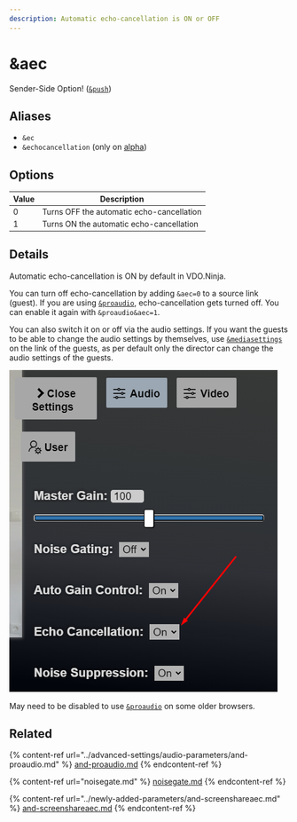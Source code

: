 ```yaml
---
description: Automatic echo-cancellation is ON or OFF
---
```


# \&aec

Sender-Side Option! ([`&push`](push.md))

## Aliases

* `&ec`
* `&echocancellation` (only on [alpha](https://vdo.ninja/alpha/))

## Options

| Value | Description                               |
| ----- | ----------------------------------------- |
| 0     | Turns OFF the automatic echo-cancellation |
| 1     | Turns ON the automatic echo-cancellation  |

## Details

Automatic echo-cancellation is ON by default in VDO.Ninja.

You can turn off echo-cancellation by adding `&aec=0` to a source link (guest). If you are using [`&proaudio`](../advanced-settings/audio-parameters/and-proaudio.md), echo-cancellation gets turned off. You can enable it again with `&proaudio&aec=1`.

You can also switch it on or off via the audio settings. If you want the guests to be able to change the audio settings by themselves, use [`&mediasettings`](../newly-added-parameters/and-mediasettings.md) on the link of the guests, as per default only the director can change the audio settings of the guests.

![](<../.gitbook/assets/image (92) (3).png>)

May need to be disabled to use [`&proaudio`](../advanced-settings/audio-parameters/and-proaudio.md) on some older browsers.

## Related

{% content-ref url="../advanced-settings/audio-parameters/and-proaudio.md" %}
[and-proaudio.md](../advanced-settings/audio-parameters/and-proaudio.md)
{% endcontent-ref %}

{% content-ref url="noisegate.md" %}
[noisegate.md](noisegate.md)
{% endcontent-ref %}

{% content-ref url="../newly-added-parameters/and-screenshareaec.md" %}
[and-screenshareaec.md](../newly-added-parameters/and-screenshareaec.md)
{% endcontent-ref %}
